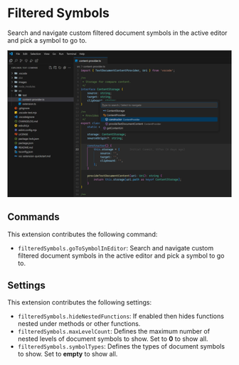 # Filtered Symbols

Search and navigate custom filtered document symbols in the active editor and pick a symbol to go to.

![Screenshot](https://raw.githubusercontent.com/th7as/filtered-symbols/master/images/demo.png)

## Commands

This extension contributes the following command:

* `filteredSymbols.goToSymbolInEditor`: Search and navigate custom filtered document symbols in the active editor and pick a symbol to go to.

## Settings

This extension contributes the following settings:

* `filteredSymbols.hideNestedFunctions`: If enabled then hides functions nested under methods or other functions.
* `filteredSymbols.maxLevelCount`: Defines the maximum number of nested levels of document symbols to show. Set to **0** to show all.
* `filteredSymbols.symbolTypes`: Defines the types of document symbols to show. Set to **empty** to show all.
